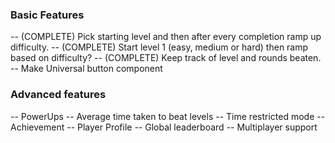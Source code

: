 ### Basic Features

-- (COMPLETE) Pick starting level and then after every completion ramp up difficulty.
-- (COMPLETE) Start level 1 (easy, medium or hard) then ramp based on difficulty?
-- (COMPLETE) Keep track of level and rounds beaten.
-- Make Universal button component

### Advanced features

-- PowerUps
-- Average time taken to beat levels
-- Time restricted mode
-- Achievement
-- Player Profile
-- Global leaderboard
-- Multiplayer support
